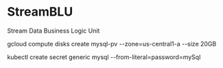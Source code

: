 # StreamBLU
Stream Data Business Logic Unit

gcloud compute disks create mysql-pv --zone=us-central1-a --size 20GB

kubectl create secret generic mysql --from-literal=password=mySql


